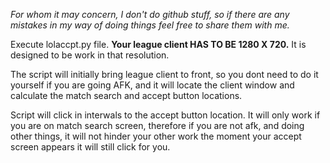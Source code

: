 *For whom it may concern, I don't do github stuff, so if there are any mistakes in my way of doing things feel free to share them with me.* 

Execute lolaccpt.py file. **Your league client HAS TO BE 1280 X 720.** It is designed to be work in that resolution.

The script will initially bring league client to front, so you dont need to do it yourself if you are going AFK, and it will locate the client window and calculate the match search and accept button locations. 

Script will click in interwals to the accept button location. It will only work if you are on match search screen, therefore if you are not afk, and doing other things, it will not hinder your other work the moment your accept screen appears it will still click for you. 
